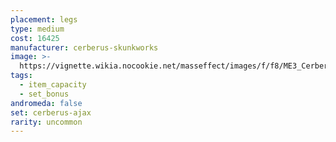 ```yaml
---
placement: legs
type: medium
cost: 16425
manufacturer: cerberus-skunkworks
image: >-
  https://vignette.wikia.nocookie.net/masseffect/images/f/f8/ME3_Cerberus_Ajax_Armor.png/revision/latest?cb=20121123062420
tags:
  - item_capacity
  - set_bonus
andromeda: false
set: cerberus-ajax
rarity: uncommon
---
```

